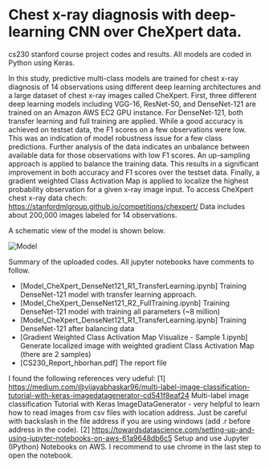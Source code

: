 # Chest x-ray diagnosis with deep-learning CNN over CheXpert data.
cs230 stanford course project codes and results.
All models are coded in Python using Keras.

In this study, predictive multi-class models are trained for chest x-ray diagnosis
of 14 observations using different deep learning architectures and a large dataset
of chest x-ray images called CheXpert. First, three different deep learning models
including VGG-16, ResNet-50, and DenseNet-121 are trained on an Amazon AWS
EC2 GPU instance. For DenseNet-121, both transfer learning and full training
are applied. While a good accuracy is achieved on testset data, the F1 scores on a
few observations were low. This was an indication of model robustness issue for a
few class predictions. Further analysis of the data indicates an unbalance between
available data for those observations with low F1 scores. An up-sampling approach
is applied to balance the training data. This results in a significant improvement
in both accuracy and F1 scores over the testset data. Finally, a gradient weighted
Class Activation Map is applied to localize the highest probability observation for
a given x-ray image input.
To access CheXpert chest x-ray data chech: https://stanfordmlgroup.github.io/competitions/chexpert/
Data includes about 200,000 images labeled for 14 observations.

A schematic view of the model is shown below.
 
![Model](https://github.com/hborhan/DL-CNN-CheXpert-data/blob/master/images/Model_Schematic1.JPG)

Summary of the uploaded codes. All jupyter notebooks have comments to follow.
- [Model_CheXpert_DenseNet121_R1_TransferLearning.ipynb] Training DenseNet-121 model with transfer learning approach.
- [Model_CheXpert_DenseNet121_R2_FullTraining.ipynb] Training DenseNet-121 model with training all parameters (~8 million)
- [Model_CheXpert_DenseNet121_R1_TransferLearning.ipynb] Training DenseNet-121 after balancing data
- [Gradient Weighted Class Activation Map Visualize - Sample 1.ipynb] Generate localized image with weighted gradient Class Activation Map (there are 2 samples)
- [CS230_Report_hborhan.pdf] The report file

I found the following references very udeful:
[1] https://medium.com/@vijayabhaskar96/multi-label-image-classification-tutorial-with-keras-imagedatagenerator-cd541f8eaf24
    Multi-label image classification Tutorial with Keras ImageDataGenerator - very helpful to learn how to read images from csv files with location address. Just be careful with backslash in the file address if you are using windows (add .r before address in the code).
[2] https://towardsdatascience.com/setting-up-and-using-jupyter-notebooks-on-aws-61a9648db6c5
    Setup and use Jupyter (IPython) Notebooks on AWS. I recommend to use chrome in the last step to open the notebook.
    

